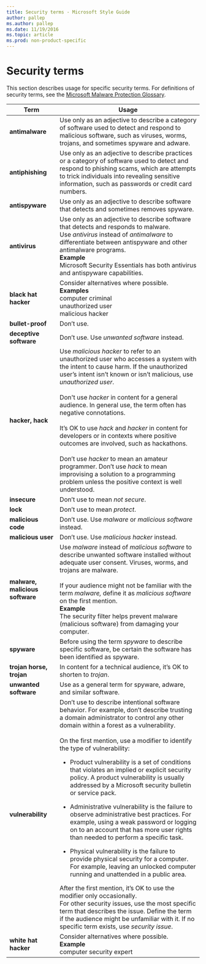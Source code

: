 ```yaml
---
title: Security terms - Microsoft Style Guide
author: pallep
ms.author: pallep
ms.date: 11/19/2016
ms.topic: article
ms.prod: non-product-specific
---
```


# Security terms

This section describes usage for specific security terms. For definitions of security terms, see the [Microsoft Malware Protection Glossary](http://www.microsoft.com/security/portal/mmpc/shared/glossary.aspx). 

**Term**|**Usage**
--|--
**antimalware**|Use only as an adjective to describe a category of software used to detect and respond to malicious software, such as viruses, worms, trojans, and sometimes spyware and adware.
**antiphishing**|Use only as an adjective to describe practices or a category of software used to detect and respond to phishing scams, which are attempts to trick individuals into revealing sensitive information, such as passwords or credit card numbers.
**antispyware**|Use only as an adjective to describe software that detects and sometimes removes spyware.
**antivirus**|Use only as an adjective to describe software that detects and responds to malware.<br />Use *antivirus* instead of *antimalware* to differentiate between antispyware and other antimalware programs. <br />**Example**<br />Microsoft Security Essentials has both antivirus and antispyware capabilities.
**black hat hacker**|Consider alternatives where possible.<br />**Examples**<br />computer criminal<br />unauthorized user<br />malicious hacker 
**bullet-proof**|Don’t use.
**deceptive software**|Don’t use. Use *unwanted software* instead. 
**hacker, hack**|Use *malicious hacker* to refer to an unauthorized user who accesses a system with the intent to cause harm. If the unauthorized user’s intent isn’t known or isn’t malicious, use *unauthorized user*.<br /><br />Don't use *hacker* in content for a general audience. In general use, the term often has negative connotations.<br /><br />It’s OK to use *hack* and *hacker* in content for developers or in contexts where positive outcomes are involved, such as hackathons.  <br /><br />Don’t use *hacker* to mean an amateur programmer. Don’t use *hack* to mean improvising a solution to a programming problem unless the positive context is well understood.
**insecure**|Don’t use to mean *not secure*.
**lock**|Don’t use to mean *protect*.
**malicious code**|Don’t use. Use *malware* or *malicious software* instead.
**malicious user**|Don’t use. Use *malicious hacker* instead.
**malware, malicious software**|Use *malware* instead of *malicious software* to describe unwanted software installed without adequate user consent. Viruses, worms, and trojans are malware.<br /><br />If your audience might not be familiar with the term *malware,* define it as *malicious software* on the first mention. <br />**Example**<br />The security filter helps prevent malware (malicious software) from damaging your computer.
**spyware**|Before using the term *spyware* to describe specific software, be certain the software has been identified as spyware.
**trojan horse, trojan**|In content for a technical audience, it’s OK to shorten to *trojan*.
**unwanted software**|Use as a general term for spyware, adware, and similar software.
**vulnerability**|Don’t use to describe intentional software behavior. For example, don’t describe trusting a domain administrator to control any other domain within a forest as a vulnerability.<br /><br />On the first mention, use a modifier to identify the type of vulnerability:<br /> <ul><li>Product vulnerability is a set of conditions that violates an implied or explicit security policy. A product vulnerability is usually addressed by a Microsoft security bulletin or service pack.</ul></li><ul><li>Administrative vulnerability is the failure to observe administrative best practices. For example, using a weak password or logging on to an account that has more user rights than needed to perform a specific task.</ul></li><ul><li>Physical vulnerability is the failure to provide physical security for a computer. For example, leaving an unlocked computer running and unattended in a public area. </ul></li>After the first mention, it’s OK to use the modifier only occasionally.<br />For other security issues, use the most specific term that describes the issue. Define the term if the audience might be unfamiliar with it. If no specific term exists, use *security issue*.
**white hat hacker**|Consider alternatives where possible.<br />**Example**<br />computer security expert
